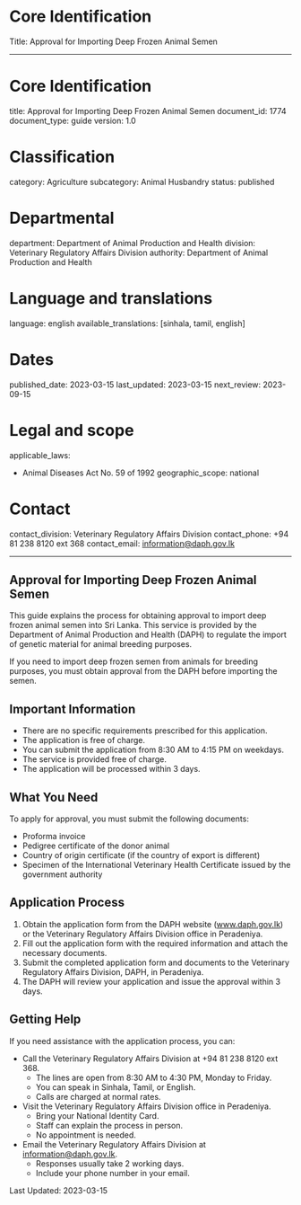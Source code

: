 # Core Identification
Title: Approval for Importing Deep Frozen Animal Semen

---
# Core Identification
title: Approval for Importing Deep Frozen Animal Semen
document_id: 1774
document_type: guide
version: 1.0

# Classification
category: Agriculture
subcategory: Animal Husbandry
status: published

# Departmental
department: Department of Animal Production and Health
division: Veterinary Regulatory Affairs Division
authority: Department of Animal Production and Health

# Language and translations
language: english
available_translations: [sinhala, tamil, english]

# Dates
published_date: 2023-03-15
last_updated: 2023-03-15
next_review: 2023-09-15

# Legal and scope
applicable_laws:
 - Animal Diseases Act No. 59 of 1992
geographic_scope: national

# Contact
contact_division: Veterinary Regulatory Affairs Division
contact_phone: +94 81 238 8120 ext 368
contact_email: information@daph.gov.lk

---

## Approval for Importing Deep Frozen Animal Semen

This guide explains the process for obtaining approval to import deep frozen animal semen into Sri Lanka. This service is provided by the Department of Animal Production and Health (DAPH) to regulate the import of genetic material for animal breeding purposes.

If you need to import deep frozen semen from animals for breeding purposes, you must obtain approval from the DAPH before importing the semen.

## Important Information

- There are no specific requirements prescribed for this application.
- The application is free of charge.
- You can submit the application from 8:30 AM to 4:15 PM on weekdays.
- The service is provided free of charge.
- The application will be processed within 3 days.

## What You Need

To apply for approval, you must submit the following documents:

- Proforma invoice
- Pedigree certificate of the donor animal
- Country of origin certificate (if the country of export is different)
- Specimen of the International Veterinary Health Certificate issued by the government authority

## Application Process

1. Obtain the application form from the DAPH website (www.daph.gov.lk) or the Veterinary Regulatory Affairs Division office in Peradeniya.
2. Fill out the application form with the required information and attach the necessary documents.
3. Submit the completed application form and documents to the Veterinary Regulatory Affairs Division, DAPH, in Peradeniya.
4. The DAPH will review your application and issue the approval within 3 days.

## Getting Help

If you need assistance with the application process, you can:

- Call the Veterinary Regulatory Affairs Division at +94 81 238 8120 ext 368.
    - The lines are open from 8:30 AM to 4:30 PM, Monday to Friday.
    - You can speak in Sinhala, Tamil, or English.
    - Calls are charged at normal rates.
- Visit the Veterinary Regulatory Affairs Division office in Peradeniya.
    - Bring your National Identity Card.
    - Staff can explain the process in person.
    - No appointment is needed.
- Email the Veterinary Regulatory Affairs Division at information@daph.gov.lk.
    - Responses usually take 2 working days.
    - Include your phone number in your email.

Last Updated: 2023-03-15